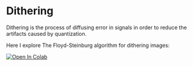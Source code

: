 # Dithering
Dithering is the process of diffusing error in signals in order to reduce the artifacts caused by quantization.

Here I explore The Floyd-Steinburg algorithm for dithering images:

[![Open In Colab](https://colab.research.google.com/assets/colab-badge.svg)](https://colab.research.google.com/github/ckonst/dithering/blob/master/dithering.ipynb)
